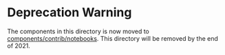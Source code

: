# Deprecation Warning 

The components in this directory is now moved to [components/contrib/notebooks](https://github.com/kubeflow/pipelines/tree/master/components/contrib/notebooks). This directory will be removed by the end of 2021.
